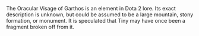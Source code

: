 The Oracular Visage of Garthos is an element in Dota 2 lore. Its exact description is unknown, but could be assumed to be a large mountain, stony formation, or monument. It is speculated that  Tiny may have once been a fragment broken off from it.
